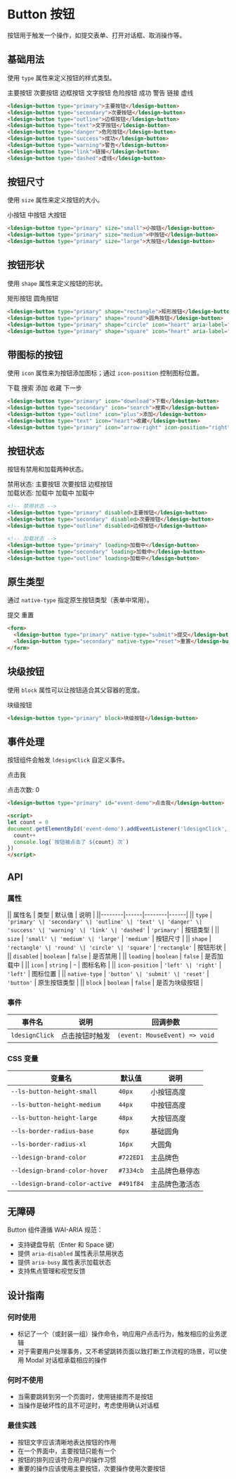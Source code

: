 # Button 按钮

按钮用于触发一个操作，如提交表单、打开对话框、取消操作等。

## 基础用法

使用 `type` 属性来定义按钮的样式类型。

<div class="demo-container">
  <div class="demo-row">
    <ldesign-button type="primary">主要按钮</ldesign-button>
    <ldesign-button type="secondary">次要按钮</ldesign-button>
    <ldesign-button type="outline">边框按钮</ldesign-button>
    <ldesign-button type="text">文字按钮</ldesign-button>
    <ldesign-button type="danger">危险按钮</ldesign-button>
    <ldesign-button type="success">成功</ldesign-button>
    <ldesign-button type="warning">警告</ldesign-button>
    <ldesign-button type="link">链接</ldesign-button>
    <ldesign-button type="dashed">虚线</ldesign-button>
  </div>
</div>

```html
<ldesign-button type="primary">主要按钮</ldesign-button>
<ldesign-button type="secondary">次要按钮</ldesign-button>
<ldesign-button type="outline">边框按钮</ldesign-button>
<ldesign-button type="text">文字按钮</ldesign-button>
<ldesign-button type="danger">危险按钮</ldesign-button>
<ldesign-button type="success">成功</ldesign-button>
<ldesign-button type="warning">警告</ldesign-button>
<ldesign-button type="link">链接</ldesign-button>
<ldesign-button type="dashed">虚线</ldesign-button>
```

## 按钮尺寸

使用 `size` 属性来定义按钮的大小。

<div class="demo-container">
  <div class="demo-row">
    <ldesign-button type="primary" size="small">小按钮</ldesign-button>
    <ldesign-button type="primary" size="medium">中按钮</ldesign-button>
    <ldesign-button type="primary" size="large">大按钮</ldesign-button>
  </div>
</div>

```html
<ldesign-button type="primary" size="small">小按钮</ldesign-button>
<ldesign-button type="primary" size="medium">中按钮</ldesign-button>
<ldesign-button type="primary" size="large">大按钮</ldesign-button>
```

## 按钮形状

使用 `shape` 属性来定义按钮的形状。

<div class="demo-container">
  <div class="demo-row">
    <ldesign-button type="primary" shape="rectangle">矩形按钮</ldesign-button>
    <ldesign-button type="primary" shape="round">圆角按钮</ldesign-button>
    <ldesign-button type="primary" shape="circle" icon="heart" aria-label="喜欢"></ldesign-button>
    <ldesign-button type="primary" shape="square" icon="heart" aria-label="喜欢"></ldesign-button>
  </div>
</div>

```html
<ldesign-button type="primary" shape="rectangle">矩形按钮</ldesign-button>
<ldesign-button type="primary" shape="round">圆角按钮</ldesign-button>
<ldesign-button type="primary" shape="circle" icon="heart" aria-label="喜欢"></ldesign-button>
<ldesign-button type="primary" shape="square" icon="heart" aria-label="喜欢"></ldesign-button>
```

## 带图标的按钮

使用 `icon` 属性来为按钮添加图标；通过 `icon-position` 控制图标位置。

<div class="demo-container">
  <div class="demo-row">
    <ldesign-button type="primary" icon="download">下载</ldesign-button>
    <ldesign-button type="secondary" icon="search">搜索</ldesign-button>
    <ldesign-button type="outline" icon="plus">添加</ldesign-button>
    <ldesign-button type="text" icon="heart">收藏</ldesign-button>
    <ldesign-button type="primary" icon="arrow-right" icon-position="right">下一步</ldesign-button>
  </div>
</div>

```html
<ldesign-button type="primary" icon="download">下载</ldesign-button>
<ldesign-button type="secondary" icon="search">搜索</ldesign-button>
<ldesign-button type="outline" icon="plus">添加</ldesign-button>
<ldesign-button type="text" icon="heart">收藏</ldesign-button>
<ldesign-button type="primary" icon="arrow-right" icon-position="right">下一步</ldesign-button>
```

## 按钮状态

按钮有禁用和加载两种状态。

<div class="demo-container">
  <div class="demo-row">
    <span class="demo-label">禁用状态:</span>
    <ldesign-button type="primary" disabled>主要按钮</ldesign-button>
    <ldesign-button type="secondary" disabled>次要按钮</ldesign-button>
    <ldesign-button type="outline" disabled>边框按钮</ldesign-button>
  </div>
  <div class="demo-row">
    <span class="demo-label">加载状态:</span>
    <ldesign-button type="primary" loading>加载中</ldesign-button>
    <ldesign-button type="secondary" loading>加载中</ldesign-button>
    <ldesign-button type="outline" loading>加载中</ldesign-button>
  </div>
</div>

```html
<!-- 禁用状态 -->
<ldesign-button type="primary" disabled>主要按钮</ldesign-button>
<ldesign-button type="secondary" disabled>次要按钮</ldesign-button>
<ldesign-button type="outline" disabled>边框按钮</ldesign-button>

<!-- 加载状态 -->
<ldesign-button type="primary" loading>加载中</ldesign-button>
<ldesign-button type="secondary" loading>加载中</ldesign-button>
<ldesign-button type="outline" loading>加载中</ldesign-button>
```

## 原生类型

通过 `native-type` 指定原生按钮类型（表单中常用）。

<div class="demo-container">
  <div class="demo-row">
    <ldesign-button type="primary" native-type="submit">提交</ldesign-button>
    <ldesign-button type="secondary" native-type="reset">重置</ldesign-button>
  </div>
</div>

```html
<form>
  <ldesign-button type="primary" native-type="submit">提交</ldesign-button>
  <ldesign-button type="secondary" native-type="reset">重置</ldesign-button>
</form>
```

## 块级按钮

使用 `block` 属性可以让按钮适合其父容器的宽度。

<div class="demo-container">
  <ldesign-button type="primary" block>块级按钮</ldesign-button>
</div>

```html
<ldesign-button type="primary" block>块级按钮</ldesign-button>
```

## 事件处理

按钮组件会触发 `ldesignClick` 自定义事件。

<div class="demo-container">
  <ldesign-button type="primary" id="event-demo">点击我</ldesign-button>
  <p id="event-result">点击次数: 0</p>
</div>

```html
<ldesign-button type="primary" id="event-demo">点击我</ldesign-button>

<script>
let count = 0
document.getElementById('event-demo').addEventListener('ldesignClick', () => {
  count++
  console.log(`按钮被点击了 ${count} 次`)
})
</script>
```

<script setup>
import { onMounted } from 'vue'

onMounted(() => {
  let count = 0
  const button = document.getElementById('event-demo')
  const result = document.getElementById('event-result')
  
  if (button && result) {
    button.addEventListener('ldesignClick', () => {
      count++
      result.textContent = `点击次数: ${count}`
    })
  }
})
</script>

## API

### 属性

|| 属性名 | 类型 | 默认值 | 说明 |
||--------|------|--------|------|
|| `type` | `'primary' \| 'secondary' \| 'outline' \| 'text' \| 'danger' \| 'success' \| 'warning' \| 'link' \| 'dashed'` | `'primary'` | 按钮类型 |
|| `size` | `'small' \| 'medium' \| 'large'` | `'medium'` | 按钮尺寸 |
|| `shape` | `'rectangle' \| 'round' \| 'circle' \| 'square'` | `'rectangle'` | 按钮形状 |
|| `disabled` | `boolean` | `false` | 是否禁用 |
|| `loading` | `boolean` | `false` | 是否加载中 |
|| `icon` | `string` | - | 图标名称 |
|| `icon-position` | `'left' \| 'right'` | `'left'` | 图标位置 |
|| `native-type` | `'button' \| 'submit' \| 'reset'` | `'button'` | 原生按钮类型 |
|| `block` | `boolean` | `false` | 是否为块级按钮 |

### 事件

| 事件名 | 说明 | 回调参数 |
|--------|------|----------|
| `ldesignClick` | 点击按钮时触发 | `(event: MouseEvent) => void` |

### CSS 变量

| 变量名 | 默认值 | 说明 |
|--------|--------|------|
| `--ls-button-height-small` | `40px` | 小按钮高度 |
| `--ls-button-height-medium` | `44px` | 中按钮高度 |
| `--ls-button-height-large` | `48px` | 大按钮高度 |
| `--ls-border-radius-base` | `6px` | 基础圆角 |
| `--ls-border-radius-xl` | `16px` | 大圆角 |
| `--ldesign-brand-color` | `#722ED1` | 主品牌色 |
| `--ldesign-brand-color-hover` | `#7334cb` | 主品牌色悬停态 |
| `--ldesign-brand-color-active` | `#491f84` | 主品牌色激活态 |

## 无障碍

Button 组件遵循 WAI-ARIA 规范：

- 支持键盘导航（Enter 和 Space 键）
- 提供 `aria-disabled` 属性表示禁用状态
- 提供 `aria-busy` 属性表示加载状态
- 支持焦点管理和视觉反馈

## 设计指南

### 何时使用

- 标记了一个（或封装一组）操作命令，响应用户点击行为，触发相应的业务逻辑
- 对于需要用户处理事务，又不希望跳转页面以致打断工作流程的场景，可以使用 Modal 对话框承载相应的操作

### 何时不使用

- 当需要跳转到另一个页面时，使用链接而不是按钮
- 当操作是破坏性的且不可逆时，考虑使用确认对话框

### 最佳实践

- 按钮文字应该清晰地表达按钮的作用
- 在一个界面中，主要按钮只能有一个
- 按钮的排列应该符合用户的操作习惯
- 重要的操作应该使用主要按钮，次要操作使用次要按钮
